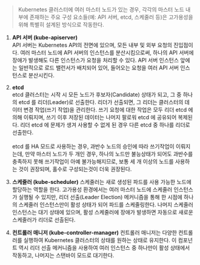 
> Kubernetes 클러스터에 여러 마스터 노드가 있는 경우, 각각의 마스터 노드 내부에 존재하는 주요 구성 요소들(예: API 서버, etcd, 스케줄러 등)은 고가용성을 위해 특별히 설계된 방식으로 작동한다.

1. **API 서버 (kube-apiserver)**
<br>API 서버는 Kubernetes API의 전면에 있으며, 모든 내부 및 외부 요청의 진입점이다. 여러 마스터 노드에 API 서버의 인스턴스를 분산시킴으로써, 하나의 API 서버에 장애가 발생해도 다른 인스턴스가 요청을 처리할 수 있다. API 서버 인스턴스 앞에는 일반적으로 로드 밸런서가 배치되어 있어, 들어오는 요청을 여러 API 서버 인스턴스로 분산시킨다.


2. **etcd**
<br>etcd 클러스터는 시작 시 모든 노드가 후보자(Candidate) 상태가 되고, 그 중 하나의 etcd 를 리더(Leader)로 선출한다. 리더가 선출되면, 그 리더는 클러스터의 데이터 변경 작업(쓰기 작업)을 관리한다. 쓰기 요청에 대한 작업은 모두 리더 etcd 에 의해 이뤄지며, 쓰기 이후 저장된 데이터는 나머지 팔로워 etcd 에 공유되어 복제된다. 리더 etcd 에 문제가 생겨 사용할 수 없게 된 경우 다른 etcd 중 하나를 리더로 선출한다.<br><br>
etcd 를 HA 모드로 사용하는 경우, 과반수 노드의 승인에 따라 쓰기작업이 이뤄지는데, 만약 마스터 노드가 두 개인 경우, 하나의 노드만 불능상태가 되어도 과반수를 충족하지 못해 쓰기작업이 아예 불가능해지므로, 보통 세 개 이상의 노드를 사용하는 것이 권장되며, 홀수로 구성되는것이 더욱 권장된다. 


3. **스케줄러 (kube-scheduler)**
스케줄러는 새로 생성된 파드를 사용 가능한 노드에 할당하는 역할을 한다. 고가용성 환경에서는 여러 마스터 노드에 스케줄러 인스턴스가 실행될 수 있지만, 리더 선출(Leader Election) 메커니즘을 통해 한 시점에 하나의 스케줄러 인스턴스만이 활성 상태가 되어 파드를 스케줄링한다. 나머지 스케줄러 인스턴스는 대기 상태에 있으며, 활성 스케줄러에 장애가 발생하면 자동으로 새로운 스케줄러가 리더로 선출된다.


4. **컨트롤러 매니저 (kube-controller-manager)**
컨트롤러 매니저는 다양한 컨트롤러를 실행하여 Kubernetes 클러스터의 상태를 원하는 상태로 유지한다. 이 컴포넌트 역시 리더 선출 메커니즘을 사용하여 여러 인스턴스 중 하나만이 활성 상태에서 작동하고, 나머지는 스탠바이 모드로 대기한다.